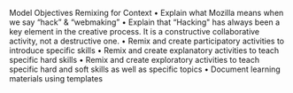 Model Objectives
Remixing for Context
    •    Explain what Mozilla means when we say “hack” & “webmaking”
    •    Explain that “Hacking" has always been a key element in the creative process. It is a constructive collaborative activity, not a destructive one.
    •    Remix and create participatory activities to introduce specific skills
    •    Remix and create explanatory activities to teach specific hard skills
    •    Remix and create exploratory activities to teach specific hard and soft skills as well as specific topics
    •    Document learning materials using templates